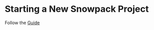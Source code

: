 # Starting a New Snowpack Project

Follow the [Guide](https://www.snowpack.dev/tutorials/getting-started)